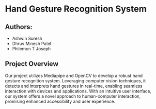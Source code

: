 # Hand Gesture Recognition System

## Authors:
  * Ashwin Suresh
  * Dhruv Minesh Patel
  * Philemon T Joseph

## Project Overview
Our project utilizes Mediapipe and OpenCV to develop a robust hand gesture recognition system. Leveraging computer vision techniques, it detects and interprets hand gestures in real-time, enabling seamless interaction with devices and applications. With an intuitive user interface, our system offers a novel approach to human-computer interaction, promising enhanced accessibility and user experience.
